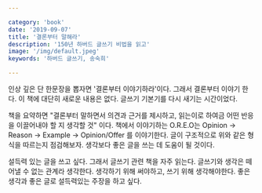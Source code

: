 ```yaml
---

category: 'book'
date: '2019-09-07'
title: '결론부터 말해라'
description: '150년 하버드 글쓰기 비법을 읽고'
image: '/img/default.jpeg'
keywords: '하버드 글쓰기, 송숙희'

---
```


인상 깊은 단 한문장을 뽑자면 '결론부터 이야기하라'이다. 그래서 결론부터 이야기 한다. 이 책에 대단히 새로운 내용은 없다. 글쓰기 기본기를 다시 새기는 시간이었다.

책을 요약하면 "결론부터 말하면서 의견과 근거를 제시하고, 읽는이로 하여금 어떤 반응을 이끌어내야 할 지 생각할 것" 이다. 책에서 이야기하는 O.R.E.O는 Opinion → Reason → Example → Opinion/Offer 를 이야기한다. 글이 구조적으로 위와 같은 형식을 따르는지 점검해보자. 생각보다 좋은 글을 쓰는 데 도움이 될 것이다.

설득력 있는 글을 쓰고 싶다. 그래서 글쓰기 관련 책을 자주 읽는다. 글쓰기와 생각은 떼어낼 수 없는 관계라 생각한다. 생각하기 위해 써야하고, 쓰기 위해 생각해야한다. 좋은 생각과 좋은 글로 설득력있는 주장을 하고 싶다.
